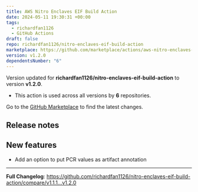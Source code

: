 ```yaml
---
title: AWS Nitro Enclaves EIF Build Action
date: 2024-05-11 19:30:31 +00:00
tags:
  - richardfan1126
  - GitHub Actions
draft: false
repo: richardfan1126/nitro-enclaves-eif-build-action
marketplace: https://github.com/marketplace/actions/aws-nitro-enclaves-eif-build-action
version: v1.2.0
dependentsNumber: "6"
---
```



Version updated for **richardfan1126/nitro-enclaves-eif-build-action** to version **v1.2.0**.
- This action is used across all versions by **6** repositories.

Go to the [GitHub Marketplace](https://github.com/marketplace/actions/aws-nitro-enclaves-eif-build-action) to find the latest changes.

## Release notes

## New features

* Add an option to put PCR values as artifact annotation

---
**Full Changelog**: https://github.com/richardfan1126/nitro-enclaves-eif-build-action/compare/v1.1.1...v1.2.0
